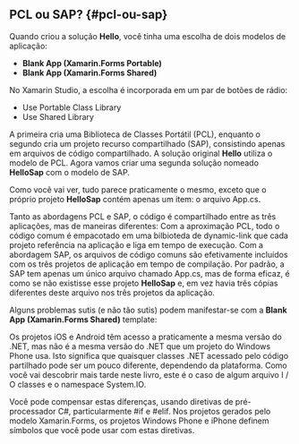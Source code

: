 ## PCL ou SAP? {#pcl-ou-sap}

Quando criou a solução **Hello**, você tinha uma escolha de dois modelos de aplicação:

* **Blank App \(Xamarin.Forms Portable\)**
* **Blank App \(Xamarin.Forms Shared\)**

No Xamarin Studio, a escolha é incorporada em um par de botões de rádio:

*  Use Portable Class Library 
*  Use Shared Library

A primeira cria uma Biblioteca de Classes Portátil \(PCL\), enquanto o segundo cria um projeto recurso compartilhado \(SAP\), consistindo apenas em arquivos de código compartilhado. A solução original **Hello** utiliza o modelo de PCL. Agora vamos criar uma segunda solução nomeado **HelloSap** com o modelo de SAP.

Como você vai ver, tudo parece praticamente o mesmo, exceto que o próprio projeto **HelloSap** contém apenas um item: o arquivo App.cs.

Tanto as abordagens PCL e SAP, o código é compartilhado entre as três aplicações, mas de maneiras diferentes: Com a aproximação PCL, todo o código comum é empacotado em uma bilbioteda de dynamic-link que cada projeto referência na aplicação e liga em tempo de execução. Com a abordagem SAP, os arquivos de código comuns são efetivamente incluídos com os três projetos de aplicação em tempo de compilação. Por padrão, a SAP tem apenas um único arquivo chamado App.cs, mas de forma eficaz, é como se não existisse esse projeto **HelloSap** e, em vez havia três cópias diferentes deste arquivo nos três projetos da aplicação.

Alguns problemas sutis \(e não tão sutis\) podem manifestar-se com a **Blank App \(Xamarin.Forms Shared\)** template:

Os projetos iOS e Android têm acesso a praticamente a mesma versão do .NET, mas não é a mesma versão do .NET que um projeto do Windows Phone usa. Isto significa que quaisquer classes .NET acessado pelo código partilhado pode ser um pouco diferente, dependendo da plataforma. Como você vai descobrir mais tarde neste livro, este é o caso de algum arquivo I / O classes e o namespace System.IO.

Você pode compensar estas diferenças, usando diretivas de pré-processador C\#, particularmente \#if e \#elif. Nos projetos gerados pelo modelo Xamarin.Forms, os projetos Windows Phone e iPhone definem símbolos que você pode usar com estas diretivas.

